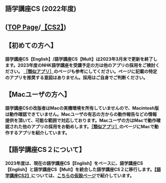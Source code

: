 ## 語学講座CS (2022年度)      
## ([TOP Page](https://csreviser.github.io/CS-English/index)/[【CS2】](https://csreviser.github.io/CS-English/CS2/))
## 【初めての方へ】              
#### 語学講座CS【English】/語学講座CS【Mult】は2023年3月末で更新を終了します。2023年度のNHK語学講座を受講予定の方は他のアプリの採用をご検討ください。 [［類似アプリ］](https://csreviser.github.io/CS-English/CS2/application)のページも参考にしてください。ページに記載の特定のアプリを推奨する意図はありません。採用はご自身でご判断ください。          
## 
## 【Macユーザの方へ】　　
#### 語学講座CSの改版者はMacの実機環境を所有していませんので、Macintosh版は動作確認できていません。Macユーザの有志の方からの動作報告などの情報提供を頂いて、可能な範囲で対応しております。Macユーザの方はMacで動作確認された他のアプリの採用をお勧めします。[［類似アプリ］](https://csreviser.github.io/CS-English/CS2/application)のページにMacで動作するアプリを紹介しています。
## 
## 【語学講座CS２について】　
#### 2023年度は、現在の語学講座CS【English】をベースに、語学講座CS【English】と語学講座CS【Mult】を統合した語学講座CS２に移行します。[【語学講座CS2】](https://csreviser.github.io/CS-English/CS2/)については、[こちらの仮設ページ](https://csreviser.github.io/CS-English/CS2/)で紹介しています。

